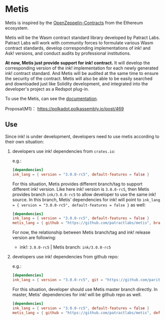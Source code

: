 # Metis

Metis is inspired by the [OpenZeppelin-Contracts](https://github.com/OpenZeppelin/openzeppelin-contracts) from the Ethereum ecosystem. 

Metis will be the Wasm contract standard library developed by Patract Labs. Patract Labs will work with community forces to formulate various Wasm contract standards, develop corresponding implementations of ink! and Ask! versions, and conduct audits by professional institutions.

**At now, Metis just provide support for ink! contract.** It will develop the corresponding version of the ink! implementation for each newly generated ink! contract standard. And Metis will be audited at the same time to ensure the security of the contract. Metis will also be able to be easily searched and downloaded just like Solidity development, and integrated into the developer's project as a Redspot plug-in.

To use the Metis, can see the [documentation](https://patractlabs.github.io/metis/#/./en-us/overview).

Proposal(M1)： https://polkadot.polkassembly.io/post/469

## Use
Since ink! is under development, developers need to use metis according to their own situation:

1. developers use ink! dependencies from `crates.io`:

    e.g.:
    ```toml
    [dependencies]
    ink_lang = { version = "3.0.0-rc5", default-features = false }
    ```
    For this situation, Metis provides different branch/tag to support different ink! version. Like here ink! version
    is `3.0.0-rc5`, then Metis provides branch `ink/3.0.0-rc5` to allow developer to use the same ink! source. In this 
    branch, Metis' dependencies for ink! will point to `ink_lang = { version = "3.0.0-rc5", default-features = false }` as well:

    ```toml
    [dependencies]
    ink_lang = { version = "3.0.0-rc5", default-features = false }
    metis_lang = { github = "https://github.com/patractlabs/metis", branch = "ink/3.0.0-rc5", default-features = false }
    ```
    
    For now, the relationship between Metis branch/tag and ink! release version are following:
    
    * ink!: `3.0.0-rc5` | Metis branch: `ink/3.0.0-rc5`

2. developers use ink! dependencies from github repo:

    e.g.:
    ```toml
    [dependencies]
    ink_lang = { version = "3.0.0-rc5", git = "https://github.com/paritytech/ink", default-features = false }
    ```
    For this situation, developer should use Metis master branch directly. In master, Metis' dependencies for ink! will be github repo as well.

    ```toml
    [dependencies]
    ink_lang = { version = "3.0.0-rc5", default-features = false }
    metis_lang = { github = "https://github.com/patractlabs/metis", default-features = false }
    ```
